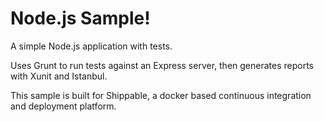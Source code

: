 Node.js Sample!
=================

A simple Node.js application with tests.

Uses Grunt to run tests against an Express server, then generates reports with Xunit and Istanbul.

This sample is built for Shippable, a docker based continuous integration and deployment platform.
